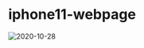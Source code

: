 # iphone11-webpage

![2020-10-28](https://user-images.githubusercontent.com/62276215/97456572-01570600-195f-11eb-81c3-ed13bf21946c.png)
